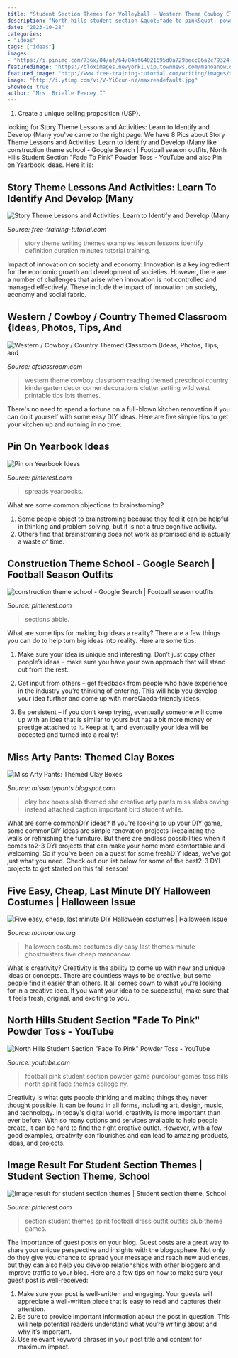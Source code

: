 ```yaml
---
title: "Student Section Themes For Volleyball ~ Western Theme Cowboy Classroom Reading Themed Preschool Country Kindergarten Decor Corner Decorations Clutter Setting Wild West Printable Tips Lots Themes"
description: "North hills student section &quot;fade to pink&quot; powder toss"
date: "2023-10-28"
categories:
- "ideas"
tags: ["ideas"]
images:
- "https://i.pinimg.com/736x/84/af/64/84af64021695d0a729becc06a2c79324--yearbook-design-yearbook-ideas.jpg"
featuredImage: "https://bloximages.newyork1.vip.townnews.com/manoanow.org/content/tncms/assets/v3/editorial/8/24/824c62c4-9ae1-11e6-a5e8-cb56b362c9cd/580fa5a559c11.image.jpg?resize=945%2C630"
featured_image: "http://www.free-training-tutorial.com/writing/images/themes-identify.jpg"
image: "http://i.ytimg.com/vi/V-YiGcun-nY/maxresdefault.jpg"
ShowToc: true
author: "Mrs. Brielle Feeney I"
---
```



1. Create a unique selling proposition (USP).

	

		
looking for Story Theme Lessons and Activities: Learn to Identify and Develop (Many you've came to the right page. We have 8 Pics about Story Theme Lessons and Activities: Learn to Identify and Develop (Many like construction theme school - Google Search | Football season outfits, North Hills Student Section &quot;Fade To Pink&quot; Powder Toss - YouTube and also Pin on Yearbook Ideas. Here it is:
		
    
## Story Theme Lessons And Activities: Learn To Identify And Develop (Many

<img loading=lazy src="http://www.free-training-tutorial.com/writing/images/themes-identify.jpg" onerror="this.onerror=null;this.src='https://tse1.mm.bing.net/th?id=OIP.cgRQ9l8_Qn8bqzWOuY5RTQHaFC&amp;pid=15.1';" alt="Story Theme Lessons and Activities: Learn to Identify and Develop (Many">

_Source: free-training-tutorial.com_

>story theme writing themes examples lesson lessons identify definition duration minutes tutorial training. 

	

Impact of innovation on society and economy:
Innovation is a key ingredient for the economic growth and development of societies. However, there are a number of challenges that arise when innovation is not controlled and managed effectively. These include the impact of innovation on society, economy and social fabric.

    
## Western / Cowboy / Country Themed Classroom {Ideas, Photos, Tips, And

<img loading=lazy src="http://1.bp.blogspot.com/-7h2AO3DTOrM/U9hZGn1LGmI/AAAAAAAAOMA/7woXZnjyIwo/s1600/1934544_102899456390627_5370997_n.jpg" onerror="this.onerror=null;this.src='https://tse1.mm.bing.net/th?id=OIP.bVlTsoxonoi3R-qB5mCNeQHaFj&amp;pid=15.1';" alt="Western / Cowboy / Country Themed Classroom {Ideas, Photos, Tips, and">

_Source: cfclassroom.com_

>western theme cowboy classroom reading themed preschool country kindergarten decor corner decorations clutter setting wild west printable tips lots themes. 

	

There's no need to spend a fortune on a full-blown kitchen renovation if you can do it yourself with some easy DIY ideas. Here are five simple tips to get your kitchen up and running in no time: 

    
## Pin On Yearbook Ideas

<img loading=lazy src="https://i.pinimg.com/736x/84/af/64/84af64021695d0a729becc06a2c79324--yearbook-design-yearbook-ideas.jpg" onerror="this.onerror=null;this.src='https://tse2.mm.bing.net/th?id=OIP.El5Zp-n6O4oPlVaQMjAAHAHaEy&amp;pid=15.1';" alt="Pin on Yearbook Ideas">

_Source: pinterest.com_

>spreads yearbooks. 

	

What are some common objections to brainstroming?
1. Some people object to brainstroming because they feel it can be helpful in thinking and problem solving, but it is not a true cognitive activity.
2. Others find that brainstroming does not work as promised and is actually a waste of time.

    
## Construction Theme School - Google Search | Football Season Outfits

<img loading=lazy src="https://i.pinimg.com/originals/3b/1d/83/3b1d835334893908e4bbb358482a0af7.jpg" onerror="this.onerror=null;this.src='https://tse3.mm.bing.net/th?id=OIP.S4ZR12_r8G_QQMlBDGQFNgHaJ4&amp;pid=15.1';" alt="construction theme school - Google Search | Football season outfits">

_Source: pinterest.com_

>sections abbie. 

	

What are some tips for making big ideas a reality?
There are a few things you can do to help turn big ideas into reality. Here are some tips:
1. Make sure your idea is unique and interesting. Don’t just copy other people’s ideas – make sure you have your own approach that will stand out from the rest.

2. Get input from others – get feedback from people who have experience in the industry you’re thinking of entering. This will help you develop your idea further and come up with moreQaeda-friendly ideas.

3. Be persistent – if you don’t keep trying, eventually someone will come up with an idea that is similar to yours but has a bit more money or prestige attached to it. Keep at it, and eventually your idea will be accepted and turned into a reality!

    
## Miss Arty Pants: Themed Clay Boxes

<img loading=lazy src="http://2.bp.blogspot.com/-AgnsnewLr0c/U4ZEBWI4kYI/AAAAAAAADrw/Sno1U1bjmV8/s1600/photo+4+(9).JPG" onerror="this.onerror=null;this.src='https://tse3.mm.bing.net/th?id=OIP.eQK9oH8XZ3kDVjFItiUsIAHaGa&amp;pid=15.1';" alt="Miss Arty Pants: Themed Clay Boxes">

_Source: missartypants.blogspot.com_

>clay box boxes slab themed she creative arty pants miss slabs caving instead attached caption important bird student while. 

	

What are some commonDIY ideas?
If you're looking to up your DIY game, some commonDIY ideas are simple renovation projects likepainting the walls or refinishing the furniture. But there are endless possibilities when it comes to2-3 DYI projects that can make your home more comfortable and welcoming. So if you've been on a quest for some freshDIY ideas, we've got just what you need. Check out our list below for some of the best2-3 DYI projects to get started on this fall season!

    
## Five Easy, Cheap, Last Minute DIY Halloween Costumes | Halloween Issue

<img loading=lazy src="https://bloximages.newyork1.vip.townnews.com/manoanow.org/content/tncms/assets/v3/editorial/8/24/824c62c4-9ae1-11e6-a5e8-cb56b362c9cd/580fa5a559c11.image.jpg?resize=945%2C630" onerror="this.onerror=null;this.src='https://tse4.mm.bing.net/th?id=OIP.7DXay6bl_Je_8ZqAL_3vWgHaE8&amp;pid=15.1';" alt="Five easy, cheap, last minute DIY Halloween costumes | Halloween Issue">

_Source: manoanow.org_

>halloween costume costumes diy easy last themes minute ghostbusters five cheap manoanow. 

	

What is creativity?
Creativity is the ability to come up with new and unique ideas or concepts. There are countless ways to be creative, but some people find it easier than others. It all comes down to what you’re looking for in a creative idea. If you want your idea to be successful, make sure that it feels fresh, original, and exciting to you.

    
## North Hills Student Section &quot;Fade To Pink&quot; Powder Toss - YouTube

<img loading=lazy src="http://i.ytimg.com/vi/V-YiGcun-nY/maxresdefault.jpg" onerror="this.onerror=null;this.src='https://tse1.mm.bing.net/th?id=OIP.wiQ7XQ0tcj8Ir54OU_f9nQHaEK&amp;pid=15.1';" alt="North Hills Student Section &quot;Fade To Pink&quot; Powder Toss - YouTube">

_Source: youtube.com_

>football pink student section powder game purcolour games toss hills north spirit fade themes college ny. 

	

Creativity is what gets people thinking and making things they never thought possible. It can be found in all forms, including art, design, music, and technology. In today's digital world, creativity is more important than ever before. With so many options and services available to help people create, it can be hard to find the right creative outlet. However, with a few good examples, creativity can flourishes and can lead to amazing products, ideas, and projects.

    
## Image Result For Student Section Themes | Student Section Theme, School

<img loading=lazy src="https://i.pinimg.com/736x/fe/c0/a2/fec0a252a763fbaaaa431fd4886a7f07--student-section-themes-pep-club.jpg" onerror="this.onerror=null;this.src='https://tse1.mm.bing.net/th?id=OIP.TEtHRfINsFQpK-2BtDBTywHaFj&amp;pid=15.1';" alt="Image result for student section themes | Student section theme, School">

_Source: pinterest.com_

>section student themes spirit football dress outfit outfits club theme games. 

	

The importance of guest posts on your blog.
Guest posts are a great way to share your unique perspective and insights with the blogosphere. Not only do they give you chance to spread your message and reach new audiences, but they can also help you develop relationships with other bloggers and improve traffic to your blog. Here are a few tips on how to make sure your guest post is well-received: 
1. Make sure your post is well-written and engaging. Your guests will appreciate a well-written piece that is easy to read and captures their attention. 
2. Be sure to provide important information about the post in question. This will help potential readers understand what you’re writing about and why it’s important. 
3. Use relevant keyword phrases in your post title and content for maximum impact.

